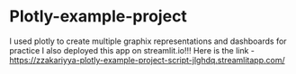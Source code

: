 # Plotly-example-project
I used plotly to create multiple graphix representations and dashboards for practice
I also deployed this app on streamlit.io!!! Here is the link - https://zzakariyya-plotly-example-project-script-jlghdq.streamlitapp.com/
